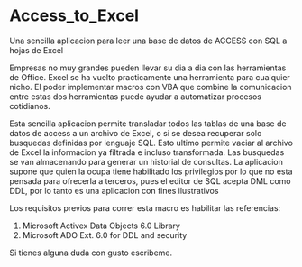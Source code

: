 # Access_to_Excel
Una sencilla aplicacion para leer una base de datos de ACCESS con SQL a hojas de Excel

Empresas no muy grandes pueden llevar su dia a dia con las herramientas de Office. Excel se ha vuelto practicamente una herramienta para cualquier nicho.
El poder implementar macros con VBA que combine la comunicacion entre estas dos herramientas puede ayudar a automatizar procesos cotidianos.

Esta sencilla aplicacion permite transladar todos las tablas de una base de datos de access a un archivo de Excel, o si se desea recuperar solo busquedas definidas por lenguaje SQL.
Esto ultimo permite vaciar al archivo de Excel la informacion ya filtrada e incluso transformada. Las busquedas se van almacenando para generar un historial de consultas.
La aplicacion supone que quien la ocupa tiene habilitado los privilegios por lo que no esta pensada para ofrecerla a terceros, pues el editor de SQL acepta DML como DDL, por lo tanto es una aplicacion con fines ilustrativos

Los requisitos previos para correr esta macro es habilitar las referencias:

1. Microsoft Activex Data Objects 6.0 Library
2. Microsoft ADO Ext. 6.0 for DDL and security

Si tienes alguna duda con gusto escribeme.
